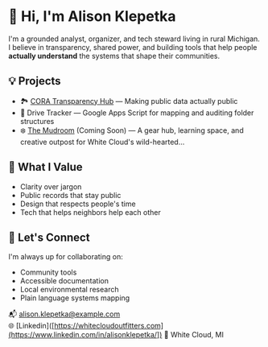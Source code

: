 # 👋 Hi, I'm Alison Klepetka

I'm a grounded analyst, organizer, and tech steward living in rural Michigan.  
I believe in transparency, shared power, and building tools that help people **actually understand** the systems that shape their communities.

## 💡 Projects

- 🏞️ [CORA Transparency Hub](https://github.com/AlisonKlepetka/cora-transparency-hub) — Making public data actually public
- 🧰 Drive Tracker — Google Apps Script for mapping and auditing folder structures
- ❄️ [The Mudroom](https://themudroomwhitecloud.org/) (Coming Soon) — A gear hub, learning space, and creative outpost for White Cloud's wild-hearted...

## 🧭 What I Value

- Clarity over jargon  
- Public records that stay public  
- Design that respects people's time  
- Tech that helps neighbors help each other

## 🤝 Let's Connect

I'm always up for collaborating on:
- Community tools
- Accessible documentation
- Local environmental research
- Plain language systems mapping

📬 [alison.klepetka@example.com](mailto:alison.klepetka@example.com)  
🌐 [Linkedin]([https://whitecloudoutfitters.com](https://www.linkedin.com/in/alisonklepetka/])
📍 White Cloud, MI
